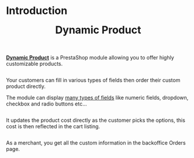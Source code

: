 # Introduction

<div style="text-align: center; margin-bottom: 50px;">
  <div>
    <img srcset="/dynamicproduct/images/dynamicproduct-logo.png 2x">
  </div>
  <strong style="font-size: 2em;">Dynamic Product</strong>
</div>

[**Dynamic Product**](https://addons.prestashop.com/product.php?id_product=19389) is a PrestaShop module allowing you to offer highly customizable products.

<img srcset="/dynamicproduct/images/dynamic-product-addons.jpg 2x" class="border">

Your customers can fill in various types of fields then order their custom product directly.

The module can display [many types of fields](/dynamicproduct/product-config/07-fields.md) like numeric fields,
dropdown, checkbox and radio buttons etc...

<img srcset="/dynamicproduct/images/fields-example.jpg 2x" class="border">

It updates the product cost directly as the customer picks the options, this cost is then reflected in the cart listing.

<img srcset="/dynamicproduct/images/cart.jpg 2x" class="border">

As a merchant, you get all the custom information in the backoffice Orders page.

<img srcset="/dynamicproduct/images/order.jpg 2x" class="border">
